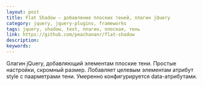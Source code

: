 ```yaml
---
layout: post
title: Flat Shadow — добавление плоских теней, плагин jQuery
category: jquery, jquery-plugins, frameworks
tags: jquery, shadow, text, плагин, плоская, тень
link: https://github.com/peachananr/flat-shadow
description:
keywords:
---
```


<p>Gлагин jQuery, добавляющий элементам плоские тени. Простые настройки, скромный размер. Лобавляет целевым элементам атрибут style с паарметрами тени. Умеренно конфигурируется data-атрибутами.</p>
